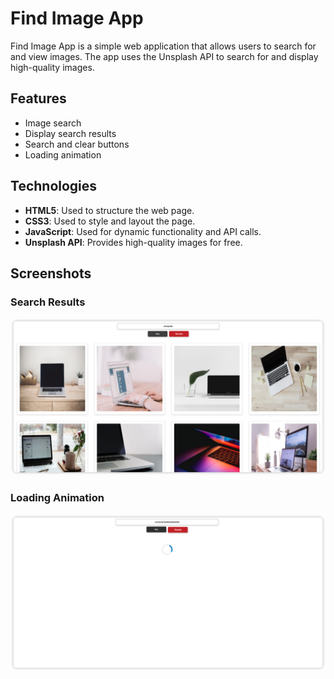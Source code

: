 # Find Image App

Find Image App is a simple web application that allows users to search for and view images. The app uses the Unsplash API to search for and display high-quality images.

## Features

- Image search
- Display search results
- Search and clear buttons
- Loading animation

## Technologies

- **HTML5**: Used to structure the web page.
- **CSS3**: Used to style and layout the page.
- **JavaScript**: Used for dynamic functionality and API calls.
- **Unsplash API**: Provides high-quality images for free.

## Screenshots

### Search Results

![Search Results](screenshots/search-results.png)

### Loading Animation

![Loading Animation](screenshots/loader.png)
